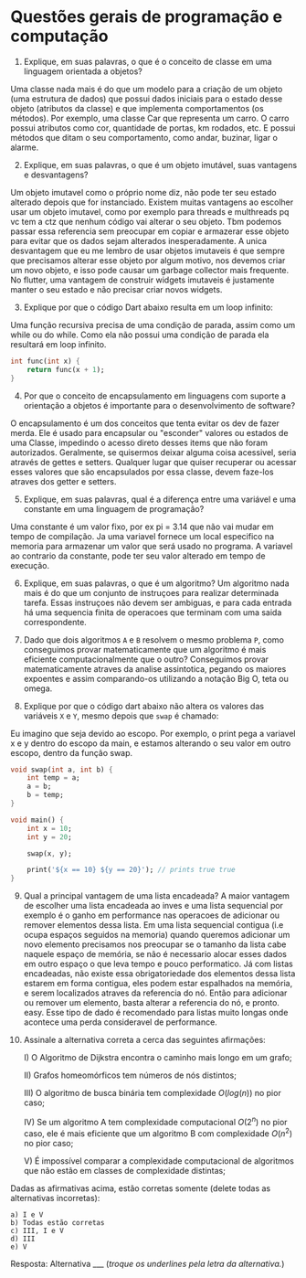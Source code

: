 # Questões gerais de programação e computação

1) Explique, em suas palavras, o que é o conceito de classe em uma linguagem orientada a objetos?

Uma classe nada mais é do que um modelo para a criação de um objeto (uma estrutura de dados) que possui
dados iniciais para o estado desse objeto (atributos da classe) e que implementa comportamentos (os métodos).
Por exemplo, uma classe Car que representa um carro. O carro possui atributos como cor, quantidade de portas, km rodados, etc.
E possui métodos que ditam o seu comportamento, como andar, buzinar, ligar o alarme.

2) Explique, em suas palavras, o que é um objeto imutável, suas vantagens e desvantagens?

Um objeto imutavel como o próprio nome diz, não pode ter seu estado alterado depois que for instanciado. Existem muitas vantagens
ao escolher usar um objeto imutavel, como por exemplo para threads e multhreads pq vc tem a ctz que nenhum código vai alterar o seu objeto.
Tbm podemos passar essa referencia sem preocupar em copiar e armazerar esse objeto para evitar que os dados sejam alterados inesperadamente.
A unica desvantagem que eu me lembro de usar objetos imutaveis é que sempre que precisamos alterar esse objeto por algum motivo, nos devemos criar 
um novo objeto, e isso pode causar um garbage collector mais frequente. No flutter, uma vantagem de construir widgets imutaveis é justamente manter
o seu estado e não precisar criar novos widgets. 

3) Explique por que o código Dart abaixo resulta em um loop infinito:

Uma função recursiva precisa de uma condição de parada, assim como um while ou do while. 
Como ela não possui uma condição de parada ela resultará em loop infinito.

```dart
int func(int x) {
    return func(x + 1);
}
```

4) Por que o conceito de encapsulamento em linguagens com suporte a orientação a objetos é importante para o desenvolvimento de software?

O encapsulamento é um dos conceitos que tenta evitar os dev de fazer merda. Ele é usado para encapsular ou "esconder" valores ou estados
de uma Classe, impedindo o acesso direto desses items que não foram autorizados. Geralmente, se quisermos deixar alguma coisa acessivel, 
seria através de gettes e setters. Qualquer lugar que quiser recuperar ou acessar esses valores que são encapsulados por essa classe, devem 
faze-los atraves dos getter e setters.


5) Explique, em suas palavras, qual é a diferença entre uma variável e uma constante em uma linguagem de programação?

Uma constante é um valor fixo, por ex pi = 3.14 que não vai mudar em tempo de compilação. Ja uma variavel fornece um local especifico 
na memoria para armazenar um valor que será usado no programa. A variavel ao contrario da constante, pode ter seu valor alterado em tempo de execução.


6) Explique, em suas palavras, o que é um algoritmo?
Um algoritmo nada mais é do que um conjunto de instruçoes para realizar determinada tarefa. Essas instruçoes não devem ser ambiguas, 
e para cada entrada há uma sequencia finita de operacoes que terminam com uma saida correspondente. 

7) Dado que dois algoritmos `A` e `B` resolvem o mesmo problema `P`, como conseguimos provar matematicamente que um algoritmo é mais eficiente computacionalmente que o outro?
Conseguimos provar matematicamente atraves da analise assintotica, pegando os maiores expoentes e assim comparando-os utilizando a notação Big O, teta ou omega.

8) Explique por que o código dart abaixo não altera os valores das variáveis `X` e `Y`, mesmo depois que `swap` é chamado:

Eu imagino que seja devido ao escopo. Por exemplo, o print pega a variavel x e y dentro do escopo da main, e estamos alterando o seu valor em outro escopo,
dentro da função swap. 

```dart
void swap(int a, int b) {
    int temp = a;
    a = b;
    b = temp;
}

void main() {
    int x = 10;
    int y = 20;

    swap(x, y);

    print('${x == 10} ${y == 20}'); // prints true true
}
```

9) Qual a principal vantagem de uma lista encadeada?
A maior vantagem de escolher uma lista encadeada ao inves e uma lista sequencial por exemplo é o ganho em performance
nas operacoes de adicionar ou remover elementos dessa lista. Em uma lista sequencial contigua (i.e ocupa espaços seguidos na memoria)
quando queremos adicionar um novo elemento precisamos nos preocupar se o tamanho da lista cabe naquele espaço de memória, se não é necessario alocar
esses dados em outro espaço o que leva tempo e pouco performatico. Já com listas encadeadas, não existe essa obrigatoriedade dos elementos dessa lista
estarem em forma contigua, eles podem estar espalhados na memória, e serem localizados atraves da referencia do nó. Então para adicionar ou remover um elemento, 
basta alterar a referencia do nó, e pronto. easy. Esse tipo de dado é recomendado para listas muito longas onde acontece uma perda consideravel de performance.

10) Assinale a alternativa correta a cerca das seguintes afirmações:

    I) O Algoritmo de Dijkstra encontra o caminho mais longo em um grafo;

    II) Grafos homeomórficos tem números de nós distintos;

    III) O algoritmo de busca binária tem complexidade $O(log(n))$ no pior caso;

    IV) Se um algoritmo A tem complexidade computacional $O(2^n)$ no pior caso, ele é mais eficiente
    que um algoritmo B com complexidade $O(n^2)$ no pior caso;

    V) É impossível comparar a complexidade computacional de algoritmos que não estão em classes de complexidade distintas;

Dadas as afirmativas acima, estão corretas somente (delete todas as alternativas incorretas):

    a) I e V 
    b) Todas estão corretas
    c) III, I e V
    d) III
    e) V

Resposta: Alternativa ___ (*troque os underlines pela letra da alternativa.*)